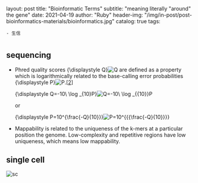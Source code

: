 layout:     post
title:      "Bioinformatic Terms"
subtitle:    \"meaning literally \"around\" the gene\"
date:       2021-04-19
author:     "Ruby"
header-img: "/img/in-post/post-bioinformatics-materials/bioinformatics.jpg"
catalog: true
tags:

    - 生信

#

## sequencing

- Phred quality scores {\displaystyle Q}![Q](https://wikimedia.org/api/rest_v1/media/math/render/svg/8752c7023b4b3286800fe3238271bbca681219ed) are defined as a property which is logarithmically related to the base-calling error probabilities {\displaystyle P}![P](https://wikimedia.org/api/rest_v1/media/math/render/svg/b4dc73bf40314945ff376bd363916a738548d40a).[[2\]](https://en.wikipedia.org/wiki/Phred_quality_score#cite_note-phred-score-2)

  {\displaystyle Q=-10\ \log _{10}P}![Q=-10\ \log _{{10}}P](https://wikimedia.org/api/rest_v1/media/math/render/svg/4bf1e60a0c90edd9ec883d812daef63fc4386d18)

  or

  {\displaystyle P=10^{\frac{-Q}{10}}}![P=10^{{{\frac{-Q}{10}}}}](https://wikimedia.org/api/rest_v1/media/math/render/svg/1a30ecef1f2739d87f5451d0a748d257e48a4bef)

- Mappability is related to the uniqueness of the k-mers at a particular position the genome. Low-complexity and repetitive regions have low uniqueness, which means low mappability.
## single cell

![sc](./img/in-post/post-bioinformatic-terms/sc.jpg)
